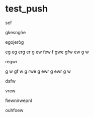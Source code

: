 # test_push

sef


gkesngñe


egojeròg

eg
eg
erg
er
g
ew
few
f
gwe
gfw
ew
g
w

regwr

g
w
gf
w
g
rwe
g
ewr
g
ewr
g
w


dsfw


vrew

fiewnirwepnl

ouhfoew
